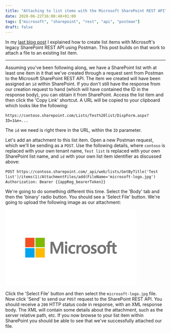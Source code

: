 ```yaml
---
title: "Attaching to list items with the Microsoft SharePoint REST API"
date: 2020-06-22T16:00:48+01:00
tags: ["microsoft", "sharepoint", "rest", "api", "postman"]
draft: false
---
```


In my [last blog post](../2020-06-18-creating-list-items-with-sharepoint-rest-api) I explained how to create list items with Microsoft's legacy SharePoint REST API using Postman. This post builds on that work to attach a file to an existing list item.

---

Assuming you've been following along, we have a SharePoint list with at least one item in it that we've created through a request sent from Postman to the Microsoft SharePoint REST API. The item we created will have been assigned an `id` within SharePoint. If you don't still have the response from our creation request to hand (which will have contained the ID in the response body), you can obtain it from SharePoint. Access the list item and then click the 'Copy Link' shortcut. A URL will be copied to your clipboard which looks like the following:

```http
https://contoso.sharepoint.com/Lists/Test%20list/DispForm.aspx?ID=1&e=...
```

The `id` we need is right there in the URL, within the `ID` parameter.

Let's add an attachment to this list item. Open a new Postman request, which we'll be sending as a `POST`. Use the following details, where `contoso` is replaced with your own tenant name, `Test list` is replaced with your own SharePoint list name, and `id` with your own list item identifier as discussed above:

```http
POST https://contoso.sharepoint.com/_api/web/lists/GetByTitle('Test list')/items(1)/AttachmentFiles/add(FileName='microsoft-logo.jpg')
Authorization: Bearer {{appReg_bearerToken}}
```

We're going to do something different this time. Select the 'Body' tab and then the 'binary' radio button. You should see a 'Select File' button. We're going to upload the following image as our attachment:

![Microsoft logo][microsoft-logo]

Click the 'Select File' button and then select the `microsoft-logo.jpg` file. Now click 'Send' to send our `POST` request to the SharePoint REST API. You should receive a `200` HTTP status code in response, with an XML response body. The XML will contain some details about the attachment, such as the server relative path, etc. If you now browse to your list item within SharePoint you should be able to see that we've successfully attached our file.

[microsoft-logo]: /img/microsoft-logo.jpg
